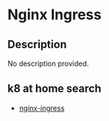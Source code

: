 # Nginx Ingress

## Description

No description provided.

## k8 at home search

- [nginx-ingress](https://nanne.dev/k8s-at-home-search/#/nginx-ingress)

